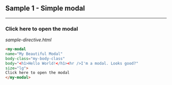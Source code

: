 ## Sample 1 - Simple modal
--------------------------

<h3>
   <my-modal
    name="My Beautiful Modal"
    body-class="my-body-class"
    body="<h1>Hello World!</h1><hr />I'm a modal. Looks good?"
    size="lg" ng-cloak>                     
    Click here to open the modal
    </my-modal> 
</h3>


*sample-directive.html*
```html
<my-modal
name="My Beautiful Modal"
body-class="my-body-class"
body="<h1>Hello World!</h1><hr />I'm a modal. Looks good?"
size="lg">                     
Click here to open the modal
</my-modal>
```